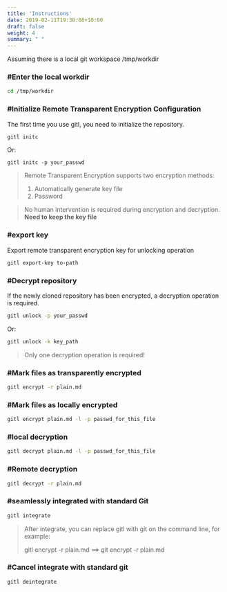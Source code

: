 ```yaml
---
title: 'Instructions'
date: 2019-02-11T19:30:08+10:00
draft: false
weight: 4
summary: " "
---
```

 


Assuming there is a local git workspace /tmp/workdir

### #Enter the local workdir
```sh
cd /tmp/workdir
````
### #Initialize Remote Transparent Encryption Configuration

The first time you use gitl, you need to initialize the repository.

```sh
gitl initc
````
Or:

```
gitl initc -p your_passwd
```

> Remote Transparent Encryption supports two encryption methods:
>1. Automatically generate key file
>2. Password

>No human intervention is required during encryption and decryption. **Need to keep the key file**

### #export key

Export remote transparent encryption key for unlocking operation  

```sh
gitl export-key to-path
```


### #Decrypt repository

If the newly cloned repository has been encrypted, a decryption operation is required.

```sh
gitl unlock -p your_passwd
```
Or:
```sh
gitl unlock -k key_path
```

> Only one decryption operation is required!


### #Mark files as transparently encrypted
```sh
gitl encrypt -r plain.md
````

### #Mark files as locally encrypted
```sh
gitl encrypt plain.md -l -p passwd_for_this_file 
```

### #local decryption
```sh
gitl decrypt plain.md -l -p passwd_for_this_file
```

### #Remote decryption
```sh
gitl decrypt -r plain.md
```


### #seamlessly integrated with standard Git
```sh
gitl integrate
```
> After integrate, you can replace gitl with git on the command line, for example:  
>  
> gitl encrypt -r plain.md ==> git encrypt -r plain.md 

### #Cancel integrate with standard git
```sh
gitl deintegrate
```
